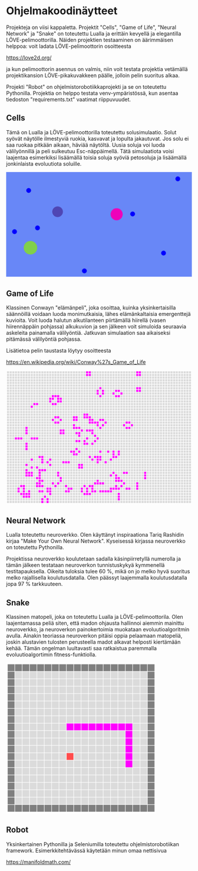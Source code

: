 # Ohjelmakoodinäytteet

Projekteja on viisi kappaletta. Projektit "Cells", "Game of Life", "Neural Network" ja "Snake" on toteutettu Lualla ja erittäin kevyellä ja elegantilla LÖVE-pelimoottorilla. Näiden projektien testaaminen on äärimmäisen helppoa: voit ladata LÖVE-pelimoottorin osoitteesta

https://love2d.org/

ja kun pelimoottorin asennus on valmis, niin voit testata projektia vetämällä projektikansion LÖVE-pikakuvakkeen päälle, jolloin pelin suoritus alkaa.

Projekti "Robot" on ohjelmistorobotiikkaprojekti ja se on toteutettu Pythonilla. Projektia on helppo testata venv-ympäristössä, kun asentaa tiedoston "requirements.txt" vaatimat riippuvuudet.

## Cells

Tämä on Lualla ja LÖVE-pelimoottorilla toteutettu solusimulaatio. Solut syövät näytölle ilmestyviä ruokia, kasvavat ja lopulta jakautuvat. Jos solu ei saa ruokaa pitkään aikaan, häviää näytöltä. Uusia soluja voi luoda välilyönnillä ja peli sulkeutuu Esc-näppäimellä. Tätä simulaatiota voisi laajentaa esimerkiksi lisäämällä toisia soluja syöviä petosoluja ja lisäämällä jonkinlaista evoluutiota soluille.

![Cells Image](Images/Cells.png)

## Game of Life

Klassinen Conwayn "elämänpeli", joka osoittaa, kuinka yksinkertaisilla säännöillä voidaan luoda monimutkaisia, lähes elämänkaltaisia emergenttejä kuvioita. Voit luoda halutun alkutilanteen piirtämällä hiirellä (vasen hiirennäppäin pohjassa) alkukuvion ja sen jälkeen voit simuloida seuraavia askeleita painamalla välilyöntiä. Jatkuvan simulaation saa aikaiseksi pitämässä välilyöntiä pohjassa.

Lisätietoa pelin taustasta löytyy osoitteesta

https://en.wikipedia.org/wiki/Conway%27s_Game_of_Life

![Game of Life Image](Images/Game_Of_Life.png)

## Neural Network

Lualla toteutettu neuroverkko. Olen käyttänyt inspiraationa Tariq Rashidin kirjaa "Make Your Own Neural Network". Kyseisessä kirjassa neuroverkko on toteutettu Pythonilla.

Projektissa neuroverkko koulutetaan sadalla käsinpiirretyllä numerolla ja tämän jälkeen testataan neuroverkon tunnistuskykyä kymmenellä testitapauksella. Oikeita tuloksia tulee 60 %, mikä on jo melko hyvä suoritus melko rajallisella koulutusdatalla. Olen päässyt laajemmalla koulutusdatalla jopa 97 % tarkkuuteen.

## Snake

Klassinen matopeli, joka on toteutettu Lualla ja LÖVE-pelimoottorila. Olen laajentamassa peliä siten, että madon ohjausta hallinnoi aiemmin mainittu neuroverkko, ja neuroverkon painokertoimia muokataan evoluutioalgoritmin avulla. Ainakin teoriassa neuroverkon pitäisi oppia pelaamaan matopeliä, joskin alustavien tulosten perusteella madot alkavat helposti kiertämään kehää. Tämän ongelman luultavasti saa ratkaistua paremmalla evoluutioalgortimin fitness-funktiolla.

![Snake Image](Images/Snake.png)

## Robot

Yksinkertainen Pythonilla ja Seleniumilla toteutettu ohjelmistorobotiikan framework. Esimerkkitehtävässä käytetään minun omaa nettisivua

https://manifoldmath.com/